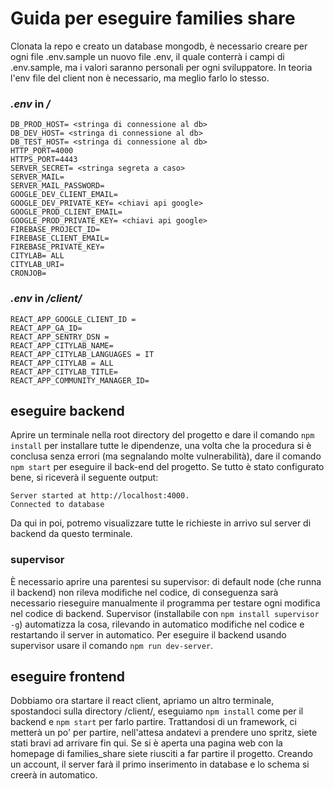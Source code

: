 # Guida per eseguire families share #
Clonata la repo e creato un database mongodb, è necessario creare per ogni file .env.sample un nuovo file .env, il quale conterrà i campi di .env.sample, ma i valori saranno personali per ogni sviluppatore. In teoria l'env file del client non è necessario, ma meglio farlo lo stesso.
### *.env* in */* ###
```
DB_PROD_HOST= <stringa di connessione al db>
DB_DEV_HOST= <stringa di connessione al db>
DB_TEST_HOST= <stringa di connessione al db>
HTTP_PORT=4000
HTTPS_PORT=4443
SERVER_SECRET= <stringa segreta a caso> 
SERVER_MAIL=
SERVER_MAIL_PASSWORD=
GOOGLE_DEV_CLIENT_EMAIL=
GOOGLE_DEV_PRIVATE_KEY= <chiavi api google>
GOOGLE_PROD_CLIENT_EMAIL=
GOOGLE_PROD_PRIVATE_KEY= <chiavi api google>
FIREBASE_PROJECT_ID=
FIREBASE_CLIENT_EMAIL=
FIREBASE_PRIVATE_KEY=
CITYLAB= ALL
CITYLAB_URI=
CRONJOB=
```
### *.env* in */client/* ###
```
REACT_APP_GOOGLE_CLIENT_ID =
REACT_APP_GA_ID=
REACT_APP_SENTRY_DSN =
REACT_APP_CITYLAB_NAME=
REACT_APP_CITYLAB_LANGUAGES = IT
REACT_APP_CITYLAB = ALL
REACT_APP_CITYLAB_TITLE=
REACT_APP_COMMUNITY_MANAGER_ID=
```
## eseguire backend ##
Aprire un terminale nella root directory del progetto e dare il comando ```npm install``` per installare tutte le dipendenze, una volta che la procedura si è conclusa senza errori (ma segnalando molte vulnerabilità), dare il comando ```npm start``` per eseguire il back-end del progetto.
Se tutto è stato configurato bene, si riceverà il seguente output:
```
Server started at http://localhost:4000.
Connected to database
```
Da qui in poi, potremo visualizzare tutte le richieste in arrivo sul server di backend da questo terminale.
### supervisor ###
È necessario aprire una parentesi su supervisor: di default node (che runna il backend) non rileva modifiche nel codice, di conseguenza sarà necessario rieseguire manualmente il programma per testare ogni modifica nel codice di backend. Supervisor (installabile con ```npm install supervisor -g```) automatizza la cosa, rilevando in automatico modifiche nel codice e restartando il server in automatico. Per eseguire il backend usando supervisor usare il comando ```npm run dev-server```.
## eseguire frontend ##
Dobbiamo ora startare il react client, apriamo un altro terminale, spostandoci sulla directory /client/, eseguiamo ```npm install``` come per il backend e ```npm start``` per farlo partire. Trattandosi di un framework, ci metterà un po' per partire, nell'attesa andatevi a prendere uno spritz, siete stati bravi ad arrivare fin qui. Se si è aperta una pagina web con la homepage di families_share siete riusciti a far partire il progetto.
Creando un account, il server farà il primo inserimento in database e lo schema si creerà in automatico.
